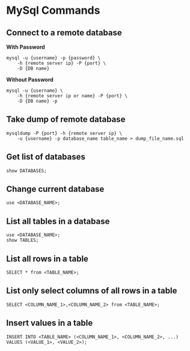 # MySql Commands

## Connect to a remote database

**With Password**
```mysql
mysql -u {username} -p {password} \
    -h {remote server ip} -P {port} \
    -D {DB name}
```

**Without Password**
```mysql
mysql -u {username} \
    -h {remote server ip or name} -P {port} \
    -D {DB name} -p
```

## Take dump of remote database
```mysql
mysqldump -P {port} -h {remote server ip} \
    -u {username} -p database_name table_name > dump_file_name.sql
```

## Get list of databases
```mysql
show DATABASES;
```

## Change current database
```mysql
use <DATABASE_NAME>;
```

## List all tables in a database
```mysql
use <DATABASE_NAME>;
show TABLES;
```

## List all rows in a table
```mysql
SELECT * from <TABLE_NAME>;
```

## List only select columns of all rows in a table
```mysql
SELECT <COLUMN_NAME_1>,<COLUMN_NAME_2> from <TABLE_NAME>;
```

## Insert values in a table
```mysql
INSERT INTO <TABLE_NAME> (<COLUMN_NAME_1>, <COLUMN_NAME_2>, ...)
VALUES (<VALUE_1>, <VALUE_2>);
```
